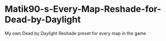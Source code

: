# Matik90-s-Every-Map-Reshade-for-Dead-by-Daylight
My own Dead by Daylight Reshade preset for every map in the game
